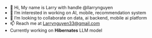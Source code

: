 - 👋 Hi, My name is Larry with handle @llarrynguyen
- 👀 I’m interested in working on AI, mobile, recommendation system
- 💞️ I’m looking to collaborate on data, ai backend, mobile ai platform
- 📫 Reach me at Larrynguyen33@gmail.com
- Currently working on **Hibernates** LLM model
